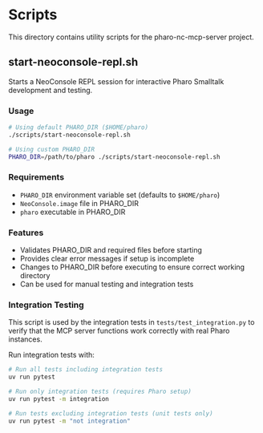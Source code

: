 # Scripts

This directory contains utility scripts for the pharo-nc-mcp-server project.

## start-neoconsole-repl.sh

Starts a NeoConsole REPL session for interactive Pharo Smalltalk development and testing.

### Usage

```bash
# Using default PHARO_DIR ($HOME/pharo)
./scripts/start-neoconsole-repl.sh

# Using custom PHARO_DIR
PHARO_DIR=/path/to/pharo ./scripts/start-neoconsole-repl.sh
```

### Requirements

- `PHARO_DIR` environment variable set (defaults to `$HOME/pharo`)
- `NeoConsole.image` file in PHARO_DIR
- `pharo` executable in PHARO_DIR

### Features

- Validates PHARO_DIR and required files before starting
- Provides clear error messages if setup is incomplete
- Changes to PHARO_DIR before executing to ensure correct working directory
- Can be used for manual testing and integration tests

### Integration Testing

This script is used by the integration tests in `tests/test_integration.py` to verify that the MCP server functions work correctly with real Pharo instances.

Run integration tests with:

```bash
# Run all tests including integration tests
uv run pytest

# Run only integration tests (requires Pharo setup)
uv run pytest -m integration

# Run tests excluding integration tests (unit tests only)
uv run pytest -m "not integration"
```
